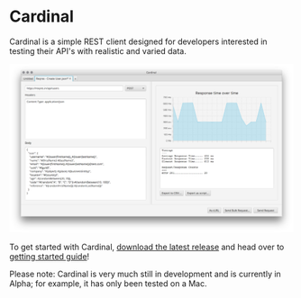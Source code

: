# Cardinal

Cardinal is a simple REST client designed for developers interested in testing their API's with realistic and varied data.

![Cardinal Curl View](docs/images/cardinal_bulk_request_processed.png)

To get started with Cardinal, [download the latest release](https://github.com/ben-dale/cardinal/releases/download/0.1.2/cardinal-0.1.2.jar) and head over to [getting started guide](docs/overview.md)!

Please note: Cardinal is very much still in development and is currently in Alpha; for example, it has only been tested on a Mac.

